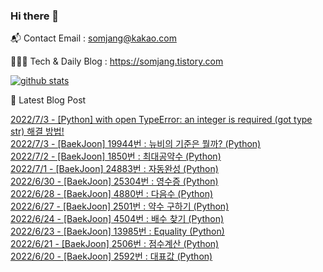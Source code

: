 ### Hi there 👋

📬  Contact Email : somjang@kakao.com

👨🏻‍💻  Tech & Daily Blog : https://somjang.tistory.com

[![github stats](https://github-readme-stats.vercel.app/api?username=SOMJANG&show_icons=true&hide_border=False)](https://somjang.tistory.com)

🤩 Latest Blog Post

[2022/7/3 - [Python] with open TypeError: an integer is required (got type str) 해결 방법!](https://somjang.tistory.com/entry/Python-with-open-TypeError-an-integer-is-required-got-type-str-%ED%95%B4%EA%B2%B0-%EB%B0%A9%EB%B2%95) <br>
[2022/7/3 - [BaekJoon] 19944번 : 뉴비의 기준은 뭘까? (Python)](https://somjang.tistory.com/entry/BaekJoon-19944%EB%B2%88-%EB%89%B4%EB%B9%84%EC%9D%98-%EA%B8%B0%EC%A4%80%EC%9D%80-%EB%AD%98%EA%B9%8C-Python) <br>
[2022/7/2 - [BaekJoon] 1850번 : 최대공약수 (Python)](https://somjang.tistory.com/entry/BaekJoon-1850%EB%B2%88-%EC%B5%9C%EB%8C%80%EA%B3%B5%EC%95%BD%EC%88%98-Python) <br>
[2022/7/1 - [BaekJoon] 24883번 : 자동완성 (Python)](https://somjang.tistory.com/entry/BaekJoon-24883%EB%B2%88-%EC%9E%90%EB%8F%99%EC%99%84%EC%84%B1-Python) <br>
[2022/6/30 - [BaekJoon] 25304번 : 영수증 (Python)](https://somjang.tistory.com/entry/BaekJoon-25304%EB%B2%88-%EC%98%81%EC%88%98%EC%A6%9D-Python) <br>
[2022/6/28 - [BaekJoon] 4880번 : 다음수 (Python)](https://somjang.tistory.com/entry/BaekJoon-4880%EB%B2%88-%EB%8B%A4%EC%9D%8C%EC%88%98-Python) <br>
[2022/6/27 - [BaekJoon] 2501번 : 약수 구하기 (Python)](https://somjang.tistory.com/entry/BaekJoon-2501%EB%B2%88-%EC%95%BD%EC%88%98-%EA%B5%AC%ED%95%98%EA%B8%B0-Python) <br>
[2022/6/24 - [BaekJoon] 4504번 : 배수 찾기 (Python)](https://somjang.tistory.com/entry/BaekJoon-4504%EB%B2%88-%EB%B0%B0%EC%88%98-%EC%B0%BE%EA%B8%B0-Python) <br>
[2022/6/23 - [BaekJoon] 13985번 : Equality (Python)](https://somjang.tistory.com/entry/BaekJoon-13985%EB%B2%88-Equality-Python) <br>
[2022/6/21 - [BaekJoon] 2506번 : 점수계산 (Python)](https://somjang.tistory.com/entry/BaekJoon-2506%EB%B2%88-%EC%A0%90%EC%88%98%EA%B3%84%EC%82%B0-Python) <br>
[2022/6/20 - [BaekJoon] 2592번 : 대표값 (Python)](https://somjang.tistory.com/entry/BaekJoon-2592%EB%B2%88-%EB%8C%80%ED%91%9C%EA%B0%92-Python) <br>
